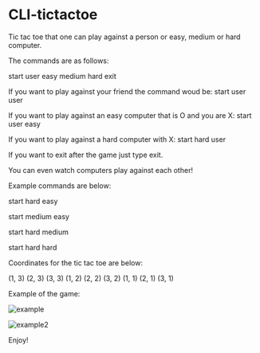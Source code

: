 # CLI-tictactoe
Tic tac toe that one can play against a person or easy, medium or hard computer.

The commands are as follows:

start
user
easy
medium 
hard
exit 

If you want to play against your friend the command woud be: start user user

If you want to play against an easy computer that is O and you are X: start user easy

If you want to play against a hard computer with X: start hard user

If you want to exit after the game just type exit.

You can even watch computers play against each other! 

Example commands are below:

start hard easy

start medium easy

start hard medium

start hard hard

Coordinates for the tic tac toe are below:

(1, 3) (2, 3) (3, 3)
(1, 2) (2, 2) (3, 2)
(1, 1) (2, 1) (3, 1)

Example of the game:


![example](https://user-images.githubusercontent.com/61360055/114810667-88057f80-9de7-11eb-9ae0-37065661b988.png)


![example2](https://user-images.githubusercontent.com/61360055/114810678-8cca3380-9de7-11eb-8e60-304e1566d9d7.png)


Enjoy!
